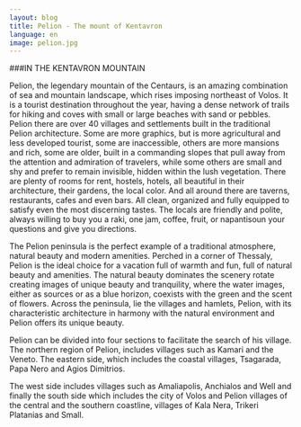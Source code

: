 ```yaml
---
layout: blog
title: Pelion - The mount of Kentavron
language: en
image: pelion.jpg
---
```

###IN THE KENTAVRON MOUNTAIN

Pelion, the legendary mountain of the Centaurs, is an amazing combination of sea and mountain landscape, which rises imposing northeast of Volos. 
It is a tourist destination throughout the year, having a dense network of trails for hiking and coves with small or large beaches with sand or pebbles. 
Pelion there are over 40 villages and settlements built in the traditional Pelion architecture. 
Some are more graphics, but is more agricultural and less developed tourist, some are inaccessible,
others are more mansions and rich, some are older, built in a commanding slopes that pull away from the attention and admiration of travelers, 
while some others are small and shy and prefer to remain invisible, hidden within the lush vegetation. 
There are plenty of rooms for rent, hostels, hotels, all beautiful in their architecture, their gardens, the local color. 
And all around there are taverns, restaurants, cafes and even bars. 
All clean, organized and fully equipped to satisfy even the most discerning tastes. The locals are friendly and polite, always willing to buy you a raki, 
one jam, coffee, fruit, or napantisoun your questions and give you directions.

The Pelion peninsula is the perfect example of a traditional atmosphere, natural beauty and modern amenities. 
Perched in a corner of Thessaly, Pelion is the ideal choice for a vacation full of warmth and fun, full of natural beauty and amenities. 
The natural beauty dominates the scenery rotate creating images of unique beauty and tranquility, where the water images, either as sources or 
as a blue horizon, coexists with the green and the scent of flowers. Across the peninsula, lie the villages and hamlets, Pelion, 
with its characteristic architecture in harmony with the natural environment and Pelion offers its unique beauty.

Pelion can be divided into four sections to facilitate the search of his village. The northern region of Pelion, includes villages such as Kamari and the Veneto. 
The eastern side, which includes the coastal villages, Tsagarada, Papa Nero and Agios Dimitrios.

The west side includes villages such as Amaliapolis, Anchialos and Well and finally the south side which includes the city of Volos and Pelion villages of the central and the southern coastline, villages of Kala Nera, Trikeri Platanias and Small.